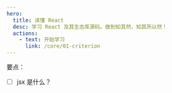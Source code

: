 ```yaml
---
hero:
  title: 读懂 React
  desc: 学习 React 及其生态库源码。做到知其然，知其所以然！
  actions:
    - text: 开始学习
      link: /core/01-criterion
---  
```


要点：

* [ ] jsx 是什么？
